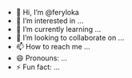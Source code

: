 - 👋 Hi, I’m @feryloka
- 👀 I’m interested in ...
- 🌱 I’m currently learning ...
- 💞️ I’m looking to collaborate on ...
- 📫 How to reach me ...
- 😄 Pronouns: ...
- ⚡ Fun fact: ...

<!---da
feryloka/feryloka is a ✨ special ✨ repository because its `README.md` (this file) appears on your GitHub profile.
You can click the Preview link to take a look at your changes.
--->
